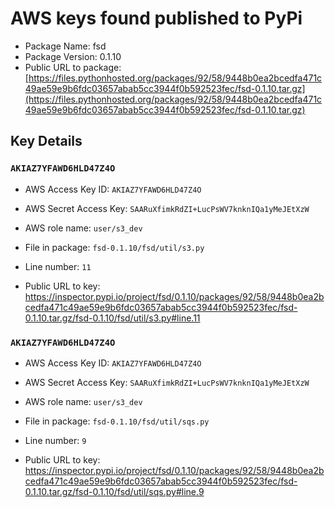 # AWS keys found published to PyPi

* Package Name: fsd
* Package Version: 0.1.10
* Public URL to package: [https://files.pythonhosted.org/packages/92/58/9448b0ea2bcedfa471c49ae59e9b6fdc03657abab5cc3944f0b592523fec/fsd-0.1.10.tar.gz](https://files.pythonhosted.org/packages/92/58/9448b0ea2bcedfa471c49ae59e9b6fdc03657abab5cc3944f0b592523fec/fsd-0.1.10.tar.gz)

## Key Details

### `AKIAZ7YFAWD6HLD47Z4O`

* AWS Access Key ID: `AKIAZ7YFAWD6HLD47Z4O`
* AWS Secret Access Key: `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` 
* AWS role name: `user/s3_dev`
* File in package: `fsd-0.1.10/fsd/util/s3.py`
* Line number: `11`

* Public URL to key: https://inspector.pypi.io/project/fsd/0.1.10/packages/92/58/9448b0ea2bcedfa471c49ae59e9b6fdc03657abab5cc3944f0b592523fec/fsd-0.1.10.tar.gz/fsd-0.1.10/fsd/util/s3.py#line.11



### `AKIAZ7YFAWD6HLD47Z4O`

* AWS Access Key ID: `AKIAZ7YFAWD6HLD47Z4O`
* AWS Secret Access Key: `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` 
* AWS role name: `user/s3_dev`
* File in package: `fsd-0.1.10/fsd/util/sqs.py`
* Line number: `9`

* Public URL to key: https://inspector.pypi.io/project/fsd/0.1.10/packages/92/58/9448b0ea2bcedfa471c49ae59e9b6fdc03657abab5cc3944f0b592523fec/fsd-0.1.10.tar.gz/fsd-0.1.10/fsd/util/sqs.py#line.9



